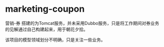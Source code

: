 # marketing-coupon
营销-券
搭建的为Tomcat服务，并未采用Dubbo服务，只是将工作期间对券业务的见解通过自己构建起来，用于朝花夕拾。

该项目的模型领域划分不明确，只是关注一些业务。
